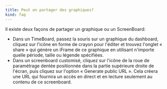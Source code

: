 ```yaml
---
title: Peut on partager des graphiques?
kind: faq
---
```


Il existe deux façons de partager un graphique ou un ScreenBoard:

* Dans un TimeBoard, passez la souris sur un graphique du dashboard, cliquez sur l'icône en forme de crayon pour l'éditer et trouvez l'onglet « share » qui génère un iFrame de ce graphique en utilisant n'importe quelle période, taille ou légende spécifiées.
* Dans un screenboard customisé, cliquez sur l'icône de la roue de paramétrage dentée positionnée dans la partie supérieure droite de l'écran, puis cliquez sur l'option « Generate public URL ». Cela créera une URL qui fournira un accès en direct et en lecture seulement au contenu de ce screenboard.

